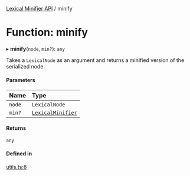 [Lexical Minifier API](../index.md) / minify

# Function: minify

▸ **minify**(`node`, `min?`): `any`

Takes a `LexicalNode` as an argument and returns a minified version of the serialized node.

#### Parameters

| Name | Type |
| :------ | :------ |
| `node` | `LexicalNode` |
| `min?` | [`LexicalMinifier`](../classes/LexicalMinifier.md) |

#### Returns

`any`

#### Defined in

[utils.ts:8](https://github.com/fedemartinm/lexical-minifier/blob/98a2372/src/utils.ts#L8)
